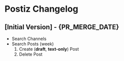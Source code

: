 # Postiz Changelog

## [Initial Version] - {PR_MERGE_DATE}

- Search Channels
- Search Posts (week)
    1. Create (**draft**, **text-only**) Post
    2. Delete Post